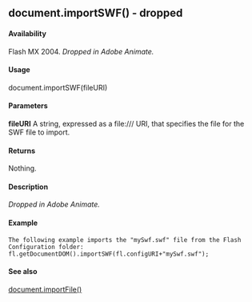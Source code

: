 ## document.importSWF() - dropped

#### Availability

Flash MX 2004. *Dropped in Adobe Animate.*

#### Usage

document.importSWF(fileURI)

#### Parameters

**fileURI** A string, expressed as a file:/// URI, that specifies the file for the SWF file to import.

#### Returns

Nothing.

#### Description

*Dropped in Adobe Animate.*

#### Example

```
The following example imports the "mySwf.swf" file from the Flash Configuration folder:
fl.getDocumentDOM().importSWF(fl.configURI+"mySwf.swf");

```
#### See also

[document.importFile()](#_bookmark224)
